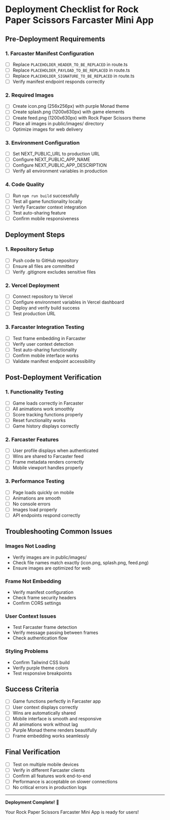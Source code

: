 # Deployment Checklist for Rock Paper Scissors Farcaster Mini App

## Pre-Deployment Requirements

### 1. Farcaster Manifest Configuration
- [ ] Replace `PLACEHOLDER_HEADER_TO_BE_REPLACED` in route.ts
- [ ] Replace `PLACEHOLDER_PAYLOAD_TO_BE_REPLACED` in route.ts
- [ ] Replace `PLACEHOLDER_SIGNATURE_TO_BE_REPLACED` in route.ts
- [ ] Verify manifest endpoint responds correctly

### 2. Required Images
- [ ] Create icon.png (256x256px) with purple Monad theme
- [ ] Create splash.png (1200x630px) with game elements
- [ ] Create feed.png (1200x630px) with Rock Paper Scissors theme
- [ ] Place all images in public/images/ directory
- [ ] Optimize images for web delivery

### 3. Environment Configuration
- [ ] Set NEXT_PUBLIC_URL to production URL
- [ ] Configure NEXT_PUBLIC_APP_NAME
- [ ] Configure NEXT_PUBLIC_APP_DESCRIPTION
- [ ] Verify all environment variables in production

### 4. Code Quality
- [ ] Run `npm run build` successfully
- [ ] Test all game functionality locally
- [ ] Verify Farcaster context integration
- [ ] Test auto-sharing feature
- [ ] Confirm mobile responsiveness

## Deployment Steps

### 1. Repository Setup
- [ ] Push code to GitHub repository
- [ ] Ensure all files are committed
- [ ] Verify .gitignore excludes sensitive files

### 2. Vercel Deployment
- [ ] Connect repository to Vercel
- [ ] Configure environment variables in Vercel dashboard
- [ ] Deploy and verify build success
- [ ] Test production URL

### 3. Farcaster Integration Testing
- [ ] Test frame embedding in Farcaster
- [ ] Verify user context detection
- [ ] Test auto-sharing functionality
- [ ] Confirm mobile interface works
- [ ] Validate manifest endpoint accessibility

## Post-Deployment Verification

### 1. Functionality Testing
- [ ] Game loads correctly in Farcaster
- [ ] All animations work smoothly
- [ ] Score tracking functions properly
- [ ] Reset functionality works
- [ ] Game history displays correctly

### 2. Farcaster Features
- [ ] User profile displays when authenticated
- [ ] Wins are shared to Farcaster feed
- [ ] Frame metadata renders correctly
- [ ] Mobile viewport handles properly

### 3. Performance Testing
- [ ] Page loads quickly on mobile
- [ ] Animations are smooth
- [ ] No console errors
- [ ] Images load properly
- [ ] API endpoints respond correctly

## Troubleshooting Common Issues

### Images Not Loading
- Verify images are in public/images/
- Check file names match exactly (icon.png, splash.png, feed.png)
- Ensure images are optimized for web

### Frame Not Embedding
- Verify manifest configuration
- Check frame security headers
- Confirm CORS settings

### User Context Issues
- Test Farcaster frame detection
- Verify message passing between frames
- Check authentication flow

### Styling Problems
- Confirm Tailwind CSS build
- Verify purple theme colors
- Test responsive breakpoints

## Success Criteria

- [ ] Game functions perfectly in Farcaster app
- [ ] User context displays correctly
- [ ] Wins are automatically shared
- [ ] Mobile interface is smooth and responsive
- [ ] All animations work without lag
- [ ] Purple Monad theme renders beautifully
- [ ] Frame embedding works seamlessly

## Final Verification

- [ ] Test on multiple mobile devices
- [ ] Verify in different Farcaster clients
- [ ] Confirm all features work end-to-end
- [ ] Performance is acceptable on slower connections
- [ ] No critical errors in production logs

---

**Deployment Complete!** 🎉

Your Rock Paper Scissors Farcaster Mini App is ready for users!
